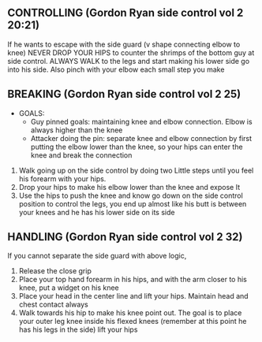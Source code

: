 ## CONTROLLING (Gordon Ryan side control vol 2 20:21)
  If he wants to escape with the side guard (v shape connecting elbow to knee)
    NEVER DROP YOUR HIPS to counter the shrimps of the bottom guy at side control.
    ALWAYS WALK to the legs and start making his lower side go into his side. Also pinch with your elbow each small step you make

## BREAKING (Gordon Ryan side control vol 2 25)
  - GOALS:
    - Guy pinned goals: maintaining knee and elbow connection.  Elbow is always higher than the knee
    - Attacker doing the pin: separate knee and elbow connection by first putting the elbow lower than the knee, so your hips can enter the knee and break the connection

  1. Walk  going up on the side control by doing two Little steps until you feel his forearm with your hips.
  2. Drop your hips to make his elbow lower than the knee and expose It
  3. Use the hips to push the knee and know go down on the side control position to control the legs, you end up almost  like his butt is  between your knees and he has his lower side on its side

## HANDLING (Gordon Ryan side control vol 2 32)
  If you cannot separate the side guard with above logic,
  1. Release the close grip
  2. Place your top hand forearm in his hips, and with the arm closer to his knee,  put a widget on his knee
  3. Place your head in the center line and lift your hips. Maintain head and chest contact always
  4. Walk towards his hip to make his knee point out. The goal is to place your outer leg knee inside his flexed knees (remember at this point he has his legs in the side)
      lift your hips
